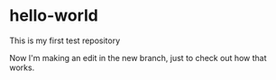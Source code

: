 # hello-world
This is my first test repository

Now I'm making an edit in the new branch, just to check out how that works.
